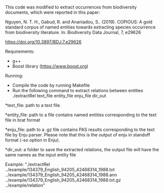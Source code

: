 This code was modified to extract occurrences from biodiversity documents, which were reported in this paper:

Nguyen, N. T. H., Gabud, R. and Ananiadou, S.. (2019). COPIOUS: A gold standard corpus of named entities towards extracting species occurrence from biodiversity literature. In: Biodiversity Data Journal, 7, e29626

https://doi.org/10.3897/BDJ.7.e29626

Requirements:
- g++
- Boost library (https://www.boost.org)

Running:
- Compile the code by running Makefile
- Run the following command to extract relations between entities
./extractRel text_file entity_file enju_file dir_out

*text_file: path to a text file.

*entity_file: path to a file contains named entities corresponding to the text file in brat format

*enju_file: path to a .gz file contains PAS results corresponding to the text file by Enju parser. Please note that this is the output of enju in standoff format (-so option in Enju).

*dir_out: a folder to save the extracted relations, the output file will have the same names as the input entity file

Example:
"./extractRel ../example/134379_English_94205_42468314_1988.txt ../example/134379_English_94205_42468314_1988.ann ../example/134379_English_94205_42468314_1988.txt.gz ../example/relation"
